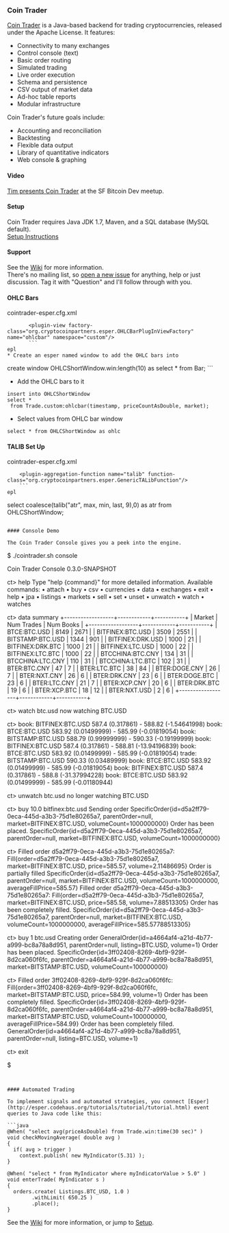 ### Coin Trader

[Coin Trader](http://cryptocoinpartners.org) is a Java-based backend for trading cryptocurrencies, released under the Apache License.  It features:

* Connectivity to many exchanges
* Control console (text)
* Basic order routing
* Simulated trading
* Live order execution
* Schema and persistence
* CSV output of market data
* Ad-hoc table reports
* Modular infrastructure

Coin Trader's future goals include:

* Accounting and reconciliation
* Backtesting
* Flexible data output
* Library of quantitative indicators
* Web console & graphing

#### Video
[Tim presents Coin Trader](http://youtu.be/JAvcL05nSKw) at the SF Bitcoin Dev meetup.

#### Setup
Coin Trader requires Java JDK 1.7, Maven, and a SQL database (MySQL default).  
[Setup Instructions](https://github.com/timolson/cointrader/wiki/Setup)

#### Support
See the [Wiki](https://github.com/timolson/cointrader/wiki/Home) for more information.  
There's no mailing list, so [open a new issue](https://github.com/timolson/cointrader/issues/new) for anything, help or just discussion.  Tag it with "Question" and I'll follow through with you.

#### OHLC Bars
cointrader-esper.cfg.xml
```
       <plugin-view factory-class="org.cryptocoinpartners.esper.OHLCBarPlugInViewFactory" name="ohlcbar" namespace="custom"/>  
       ```
epl
* Create an esper named window to add the OHLC bars into
```
create window OHLCShortWindow.win:length(10)
as
	select *
from
	Bar;
	```
* Add the  OHLC bars to it
```
insert into OHLCShortWindow
select * 
 from Trade.custom:ohlcbar(timestamp, priceCountAsDouble, market);
```
* Select values from OHLC bar window
```
select * from OHLCShortWindow as ohlc 
```
	
#### TALIB Set Up
cointrader-esper.cfg.xml
```
	<plugin-aggregation-function name="talib" function-class="org.cryptocoinpartners.esper.GenericTALibFunction"/>  
	```
epl
```
select coalesce(talib("atr", max, min, last, 9),0) as atr from OHLCShortWindow;
```

#### Console Demo

The Coin Trader Console gives you a peek into the engine.

```
$ ./cointrader.sh console

Coin Trader Console 0.3.0-SNAPSHOT

ct> help
Type "help {command}" for more detailed information.
Available commands:
    • attach
    • buy
    • csv
    • currencies
    • data
    • exchanges
    • exit
    • help
    • jpa
    • listings
    • markets
    • sell
    • set
    • unset
    • unwatch
    • watch
    • watches

ct> data summary
+------------------+------------+-----------+
|      Market      | Num Trades | Num Books |
+------------------+------------+-----------+
|     BTCE:BTC.USD |       8149 |      2671 |
| BITFINEX:BTC.USD |       3509 |      2551 |
| BITSTAMP:BTC.USD |       1344 |       901 |
| BITFINEX:DRK.USD |       1000 |        21 |
| BITFINEX:DRK.BTC |       1000 |        21 |
| BITFINEX:LTC.USD |       1000 |        22 |
| BITFINEX:LTC.BTC |       1000 |        22 |
| BTCCHINA:BTC.CNY |        134 |        31 |
| BTCCHINA:LTC.CNY |        110 |        31 |
| BTCCHINA:LTC.BTC |        102 |        31 |
|     BTER:BTC.CNY |         47 |         7 |
|     BTER:LTC.BTC |         38 |        84 |
|    BTER:DOGE.CNY |         26 |         7 |
|     BTER:NXT.CNY |         26 |         6 |
|     BTER:DRK.CNY |         23 |         6 |
|    BTER:DOGE.BTC |         23 |         6 |
|     BTER:LTC.CNY |         21 |         7 |
|     BTER:XCP.CNY |         20 |         6 |
|     BTER:DRK.BTC |         19 |         6 |
|     BTER:XCP.BTC |         18 |        12 |
|     BTER:NXT.USD |          2 |         6 |
+------------------+------------+-----------+

ct> watch btc.usd
now watching BTC.USD

ct> 
book: BITFINEX:BTC.USD    587.4 (0.317861) - 588.82 (-1.54641998)
book: BTCE:BTC.USD    583.92 (0.01499999) - 585.99 (-0.01819054)
book: BITSTAMP:BTC.USD    588.79 (0.99999999) - 590.33 (-0.19199999)
book: BITFINEX:BTC.USD    587.4 (0.317861) - 588.81 (-13.94196839)
book: BTCE:BTC.USD    583.92 (0.01499999) - 585.99 (-0.01819054)
trade: BITSTAMP:BTC.USD    590.33 (0.03489999)
book: BTCE:BTC.USD    583.92 (0.01499999) - 585.99 (-0.01819054)
book: BITFINEX:BTC.USD    587.4 (0.317861) - 588.8 (-31.37994228)
book: BTCE:BTC.USD    583.92 (0.01499999) - 585.99 (-0.01180944)

ct> unwatch btc.usd
no longer watching BTC.USD

ct> buy 10.0 bitfinex:btc.usd
Sending order SpecificOrder{id=d5a2ff79-0eca-445d-a3b3-75d1e80265a7, parentOrder=null, market=BITFINEX:BTC.USD, volumeCount=1000000000}
Order has been placed. SpecificOrder{id=d5a2ff79-0eca-445d-a3b3-75d1e80265a7, parentOrder=null, market=BITFINEX:BTC.USD, volumeCount=1000000000}

ct> 
Filled order d5a2ff79-0eca-445d-a3b3-75d1e80265a7: Fill{order=d5a2ff79-0eca-445d-a3b3-75d1e80265a7, market=BITFINEX:BTC.USD, price=585.57, volume=2.11486695}
Order is partially filled SpecificOrder{id=d5a2ff79-0eca-445d-a3b3-75d1e80265a7, parentOrder=null, market=BITFINEX:BTC.USD, volumeCount=1000000000, averageFillPrice=585.57}
Filled order d5a2ff79-0eca-445d-a3b3-75d1e80265a7: Fill{order=d5a2ff79-0eca-445d-a3b3-75d1e80265a7, market=BITFINEX:BTC.USD, price=585.58, volume=7.88513305}
Order has been completely filled.  SpecificOrder{id=d5a2ff79-0eca-445d-a3b3-75d1e80265a7, parentOrder=null, market=BITFINEX:BTC.USD, volumeCount=1000000000, averageFillPrice=585.57788513305}

ct> buy 1 btc.usd
Creating order GeneralOrder{id=a4664af4-a21d-4b77-a999-bc8a78a8d951, parentOrder=null, listing=BTC.USD, volume=1}
Order has been placed. SpecificOrder{id=3ff02408-8269-4bf9-929f-8d2ca060f6fc, parentOrder=a4664af4-a21d-4b77-a999-bc8a78a8d951, market=BITSTAMP:BTC.USD, volumeCount=100000000}

ct>
Filled order 3ff02408-8269-4bf9-929f-8d2ca060f6fc: Fill{order=3ff02408-8269-4bf9-929f-8d2ca060f6fc, market=BITSTAMP:BTC.USD, price=584.99, volume=1}
Order has been completely filled.  SpecificOrder{id=3ff02408-8269-4bf9-929f-8d2ca060f6fc, parentOrder=a4664af4-a21d-4b77-a999-bc8a78a8d951, market=BITSTAMP:BTC.USD, volumeCount=100000000, averageFillPrice=584.99}
Order has been completely filled.  GeneralOrder{id=a4664af4-a21d-4b77-a999-bc8a78a8d951, parentOrder=null, listing=BTC.USD, volume=1}

ct> exit

$
```


#### Automated Trading

To implement signals and automated strategies, you connect [Esper](http://esper.codehaus.org/tutorials/tutorial/tutorial.html) event queries to Java code like this:

```java
@When( "select avg(priceAsDouble) from Trade.win:time(30 sec)" )
void checkMovingAverage( double avg )
{
  if( avg > trigger )
    context.publish( new MyIndicator(5.31) );
}

@When( "select * from MyIndicator where myIndicatorValue > 5.0" )
void enterTrade( MyIndicator s )
{
  orders.create( Listings.BTC_USD, 1.0 )
        .withLimit( 650.25 )
        .place();
}
```

See the [Wiki](https://github.com/timolson/cointrader/wiki/Home) for more information, or jump to [Setup](https://github.com/timolson/cointrader/wiki/).
